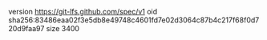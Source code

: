 version https://git-lfs.github.com/spec/v1
oid sha256:83486eaa02f3e5db8e49748c4601fd7e02d3064c87b4c217f68f0d720d9faa97
size 3400
